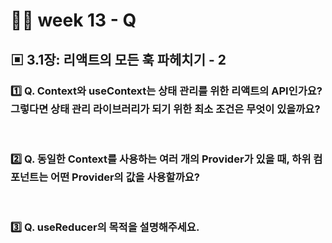 # 👨‍🏫 week 13 - Q

## ▣ 3.1장: 리액트의 모든 훅 파헤치기 - 2

### 1️⃣ Q. Context와 useContext는 상태 관리를 위한 리액트의 API인가요? 그렇다면 상태 관리 라이브러리가 되기 위한 최소 조건은 무엇이 있을까요?

<br/>

### 2️⃣ Q. 동일한 Context를 사용하는 여러 개의 Provider가 있을 때, 하위 컴포넌트는 어떤 Provider의 값을 사용할까요?


<br/>

### 3️⃣ Q. useReducer의 목적을 설명해주세요.




